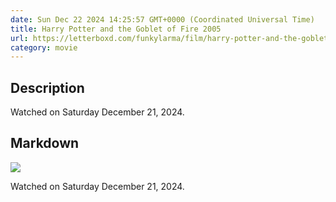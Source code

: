 ```yaml
---
date: Sun Dec 22 2024 14:25:57 GMT+0000 (Coordinated Universal Time)
title: Harry Potter and the Goblet of Fire 2005
url: https://letterboxd.com/funkylarma/film/harry-potter-and-the-goblet-of-fire/
category: movie
---
```

## Description
 Watched on Saturday December 21, 2024. 

## Markdown
![](https://a.ltrbxd.com/resized/film-poster/5/1/4/5/0/51450-harry-potter-and-the-goblet-of-fire-0-600-0-900-crop.jpg?v=6b5c9896c9)

Watched on Saturday December 21, 2024.
